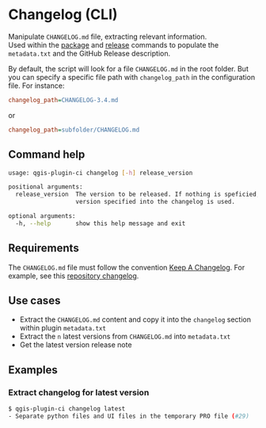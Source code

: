 # Changelog (CLI)

Manipulate `CHANGELOG.md` file, extracting relevant information.  
Used within the [package](cli_package) and [release](cli_release) commands to populate the `metadata.txt` and the GitHub Release description.

By default, the script will look for a file `CHANGELOG.md` in the root folder.
But you can specify a specific file path with `changelog_path` in the configuration file.
For instance:

```ini
changelog_path=CHANGELOG-3.4.md
```

or

```ini
changelog_path=subfolder/CHANGELOG.md
```

## Command help

```bash
usage: qgis-plugin-ci changelog [-h] release_version

positional arguments:
  release_version  The version to be released. If nothing is speficied, the latest
                   version specified into the changelog is used.

optional arguments:
  -h, --help       show this help message and exit
```

## Requirements

The `CHANGELOG.md` file must follow the convention [Keep A Changelog](https://keepachangelog.com/). For example, see this [repository changelog](https://github.com/opengisch/qgis-plugin-ci/blob/master/CHANGELOG.md).

## Use cases

- Extract the `CHANGELOG.md` content and copy it into the `changelog` section within plugin `metadata.txt`
- Extract the `n` latest versions from `CHANGELOG.md` into `metadata.txt`
- Get the latest version release note

## Examples

### Extract changelog for latest version

```bash
$ qgis-plugin-ci changelog latest
- Separate python files and UI files in the temporary PRO file (#29)
```
